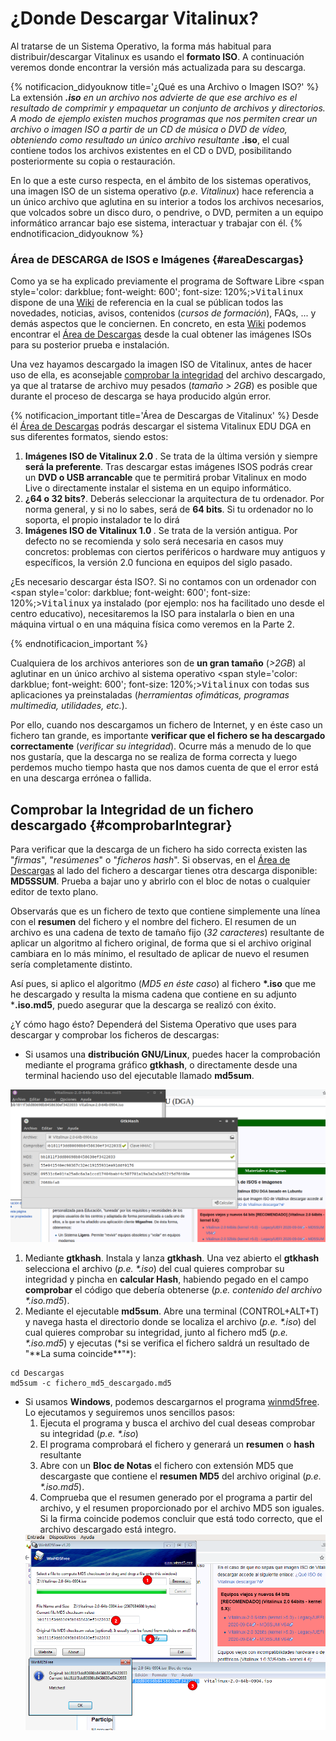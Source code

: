 # ¿Donde Descargar Vitalinux?

Al tratarse de un Sistema Operativo, la forma más habitual para distribuir/descargar Vitalinux es usando el <b>formato ISO</b>. A continuación veremos donde encontrar la versión más actualizada para su descarga.

{% notificacion_didyouknow title='¿Qué es una Archivo o Imagen ISO?' %}
La extensión <b>*.iso</b> en un archivo nos advierte de que ese archivo es el resultado de comprimir y empaquetar un conjunto de archivos y directorios.  A modo de ejemplo existen muchos programas que nos permiten crear un archivo o imagen ISO a partir de un CD de música o DVD de vídeo, obteniendo como resultado un único archivo resultante <b>*.iso</b>, el cual contiene todos los archivos existentes en el CD o DVD, posibilitando posteriormente su copia o restauración.

En lo que a este curso respecta, en el ámbito de los sistemas operativos, una imagen ISO de un sistema operativo (<i>p.e. Vitalinux</i>) hace referencia a un único archivo que aglutina en su interior a todos los archivos necesarios, que volcados sobre un disco duro, o pendrive, o DVD, permiten a un equipo informático arrancar bajo ese sistema, interactuar y trabajar con él.
{% endnotificacion_didyouknow %}


### Área de DESCARGA de ISOS e Imágenes {#areaDescargas}

Como ya se ha explicado previamente el programa de Software Libre <span style='color: darkblue; font-weight: 600'; font-size: 120%;><tt>Vitalinux</tt></span> dispone de una <a href="http://wiki.vitalinux.educa.aragon.es">Wiki</a> de referencia en la cual se públican todos las novedades, noticias, avisos, contenidos (<i>cursos de formación</i>), FAQs, ... y demás aspectos que le conciernen.  En concreto, en esta <a href="http://wiki.vitalinux.educa.aragon.es">Wiki</a> podemos encontrar el <a href="http://wiki.vitalinux.educa.aragon.es/index.php/P%C3%A1gina_principal/Materiales_e_im%C3%A1genes">Área de Descargas</a> desde la cual obtener las imágenes ISOs para su posterior prueba e instalación.

Una vez hayamos descargado la imagen ISO de Vitalinux, antes de hacer uso de ella, es aconsejable [comprobar la integridad](#comprobarIntegrar) del archivo descargado, ya que al tratarse de archivo muy pesados (<i>tamaño > 2GB</i>) es posible que durante el proceso de descarga se haya producido algún error.

{% notificacion_important title='Área de Descargas de Vitalinux' %}
Desde él <a href="http://wiki.vitalinux.educa.aragon.es/index.php/P%C3%A1gina_principal/Materiales_e_im%C3%A1genes">Área de Descargas</a> podrás descargar el sistema Vitalinux EDU DGA en sus diferentes formatos, siendo estos:


<ol>
<li>
<b>Imágenes ISO de Vitalinux 2.0 </b>.  Se trata de la última versión y siempre <b>será la preferente</b>. Tras descargar estas imágenes ISOS podrás crear un <b>DVD o USB arrancable</b> que te permitirá probar Vitalinux en modo Live o directamente instalar el sistema en un equipo informático.
</li>
<li>
<b>¿64 o 32 bits?</b>. Deberás seleccionar la arquitectura de tu ordenador. Por norma general, y si no lo sabes, será de <b>64 bits</b>. Si tu ordenador no lo soporta, el propio instalador te lo dirá
</li>
<li>
<b>Imágenes ISO de Vitalinux 1.0 </b>.  Se trata de la versión antigua. Por defecto no se recomienda y solo será necesaria en casos muy concretos: problemas con ciertos periféricos o hardware muy antiguos y específicos, la versión 2.0 funciona en equipos del siglo pasado.
</li>
</ol>

¿Es necesario descargar ésta ISO?. Si no contamos con un ordenador con <span style='color: darkblue; font-weight: 600'; font-size: 120%;><tt>Vitalinux</tt></span> ya instalado (por ejemplo: nos ha facilitado uno desde el centro educativo), necesitaremos la ISO para instalarla o bien en una máquina virtual o en una máquina física como veremos en la Parte 2.

{% endnotificacion_important %}

Cualquiera de los archivos anteriores son de <b>un gran tamaño</b> (<i>>2GB</i>) al aglutinar en un único archivo al sistema operativo <span style='color: darkblue; font-weight: 600'; font-size: 120%;><tt>Vitalinux</tt></span> con todas sus aplicaciones ya preinstaladas (<i>herramientas ofimáticas, programas multimedia, utilidades, etc.</i>).

Por ello, cuando nos descargamos un fichero de Internet, y en éste caso un fichero tan grande, es importante <b>verificar que el fichero se ha descargado correctamente</b> (<i>verificar su integridad</i>). Ocurre más a menudo de lo que nos gustaría, que la descarga no se realiza de forma correcta y luego perdemos mucho tiempo hasta que nos damos cuenta de que el error está en una descarga errónea o fallida.

## Comprobar la Integridad de un fichero descargado {#comprobarIntegrar}

Para verificar que la descarga de un fichero ha sido correcta existen las "*firmas*", "*resúmenes*" o "*ficheros hash*". Si observas, en el <a href="http://wiki.vitalinux.educa.aragon.es/index.php/P%C3%A1gina_principal/Materiales_e_im%C3%A1genes">Área de Descargas</a> al lado del fichero a descargar tienes otra descarga disponible: **MD5SSUM**. Prueba a bajar uno y abrirlo con el bloc de notas o cualquier editor de texto plano.

Observarás que es un fichero de texto que contiene simplemente una línea con el **resumen** del fichero y el nombre del fichero. El resumen de un archivo es una cadena de texto de tamaño fijo (<i>32 caracteres</i>) resultante de aplicar un algoritmo al fichero original, de forma que si el archivo original cambiara en lo más mínimo, el resultado de aplicar de nuevo el resumen sería completamente distinto.

Así pues, si aplico el algoritmo (<i>MD5 en éste caso</i>) al fichero **\*.iso** que me he descargado y resulta la misma cadena que contiene en su adjunto ***.iso.md5**, puedo asegurar que la descarga se realizó con éxito.

¿Y cómo hago ésto? Dependerá del Sistema Operativo que uses para descargar y comprobar los ficheros de descargas:

-  Si usamos una **distribución GNU/Linux**, puedes hacer la comprobación mediante el programa gráfico **gtkhash**, o directamente desde una terminal haciendo uso del ejecutable llamado **md5sum**.

<img src="../img/parte2/gtkhash-check_md5.png" width="600">

<ol>
<li>Mediante <b>gtkhash</b>.  Instala y lanza <b>gtkhash</b>.  Una vez abierto el <b>gtkhash</b> selecciona el archivo (<i>p.e. *.iso</i>) del cual quieres comprobar su integridad y pincha en <b>calcular Hash</b>, habiendo pegado en el campo <b>comprobar</b> el código que debería obtenerse (<i>p.e. contenido del archivo *.iso.md5</i>).</li>

<li>Mediante el ejecutable <b>md5sum</b>.  Abre una terminal (CONTROL+ALT+T) y navega hasta el directorio donde se localiza el archivo (<i>p.e. *.iso</i>) del cual quieres comprobar su integridad, junto al fichero md5 (<i>p.e. *.iso.md5</i>) y ejecutas (*si se verifica el fichero saldrá un resultado de "**La suma coincide**"*):
</li>
</ol>

```
cd Descargas
md5sum -c fichero_md5_descargado.md5
```

-  Si usamos **Windows**, podemos descargarnos el programa [winmd5free](http://wiki.vitalinux.educa.aragon.es/isos/WinMD5.exe). Lo ejecutamos y seguiremos unos sencillos pasos:
    1.  Ejecuta el programa y busca el archivo del cual deseas comprobar su integridad (<i>p.e. *.iso</i>)
    1.  El programa comprobará el fichero y generará un **resumen** o **hash** resultante 
    1.  Abre con un <b>Bloc de Notas</b> el fichero con extensión MD5 que descargaste que contiene el **resumen MD5** del archivo original (<i>p.e. *.iso.md5</i>).
    1.  Comprueba que el resumen generado por el programa a partir del archivo, y el resumen proporcionado por el archivo MD5 son iguales.  Si la firma coincide podemos concluir que está todo correcto, que el archivo descargado está integro.
    <img src="../img/parte2/Md5_1.png" width="600">
